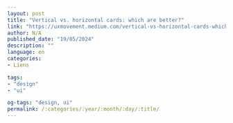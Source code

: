 ```yaml
---
layout: post
title: "Vertical vs. horizontal cards: which are better?"
link: "https://uxmovement.medium.com/vertical-vs-horizontal-cards-which-are-better-4ee8ba1f868d"
author: N/A
published_date: "19/05/2024"
description: ""
language: en
categories:
- Liens

tags:
- "design"
- "ui"

og-tags: "design, ui"
permalink: /:categories/:year/:month/:day/:title/
---
```

